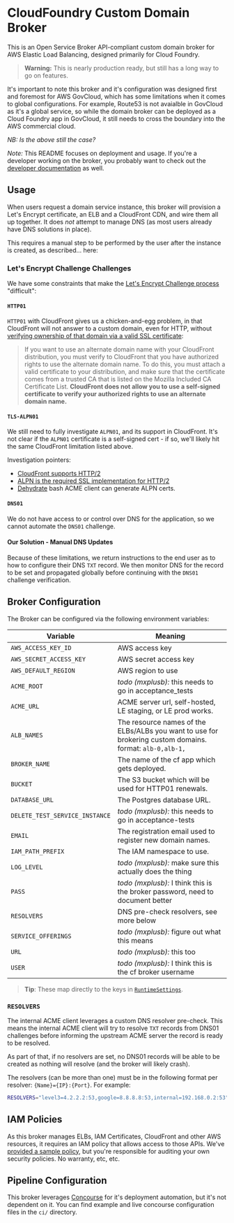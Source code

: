 # CloudFoundry Custom Domain Broker

This is an Open Service Broker API-compliant custom domain broker for AWS
Elastic Load Balancing, designed primarily for Cloud Foundry.

> **Warning:** This is nearly production ready, but still has a long way to go
> on features.

It's important to note this broker and it's configuration was designed first
and foremost for AWS GovCloud, which has some limitations when it comes to
global configurations. For example, Route53 is not avaialble in GovCloud as
it's a global service, so while the domain broker can be deployed as a Cloud
Foundry app in GovCloud, it still needs to cross the boundary into the AWS
commercial cloud.

_NB: Is the above still the case?_

*Note:* This README focuses on deployment and usage.  If you're a developer
working on the broker, you probably want to check out the [developer
documentation](/doc/development.md) as well.

## Usage

When users request a domain service instance, this broker will provision a
Let's Encrypt certificate, an ELB and a CloudFront CDN, and wire them all up
together.  It does _not_ attempt to manage DNS (as most users already have DNS
solutions in place).

This requires a manual step to be performed by the user after the instance is
created, as described...  here:

### Let's Encrypt Challenge Challenges

We have some constraints that make the [Let's Encrypt Challenge
process](https://letsencrypt.org/docs/challenge-types/) "difficult":

#### `HTTP01`

`HTTP01` with CloudFront gives us a chicken-and-egg problem, in that CloudFront
will not answer to a custom domain, even for HTTP, without [verifying ownership
of that domain via a valid SSL
certificate](https://docs.aws.amazon.com/AmazonCloudFront/latest/DeveloperGuide/cnames-and-https-requirements.html#https-requirements-certificate-issuer):

> If you want to use an alternate domain name with your CloudFront
> distribution, you must verify to CloudFront that you have authorized rights
> to use the alternate domain name. To do this, you must attach a valid
> certificate to your distribution, and make sure that the certificate comes
> from a trusted CA that is listed on the Mozilla Included CA Certificate List.
> **CloudFront does not allow you to use a self-signed certificate to verify your
> authorized rights to use an alternate domain name.**

#### `TLS-ALPN01`

We still need to fully investigate `ALPN01`, and its support in CloudFront.
It's not clear if the `ALPN01` certificate is a self-signed cert - if so, we'll
likely hit the same CloudFront limitation listed above.

Investigation pointers:

* [CloudFront supports HTTP/2](https://aws.amazon.com/about-aws/whats-new/2016/09/amazon-cloudfront-now-supports-http2/)
* [ALPN is the required SSL implementation for HTTP/2](https://en.wikipedia.org/wiki/Application-Layer_Protocol_Negotiation)
* [Dehydrate](https://github.com/lukas2511/dehydrated/blob/master/docs/tls-alpn.md) bash ACME client can generate ALPN certs.

#### `DNS01`

We do not have access to or control over DNS for the application, so we cannot
automate the `DNS01` challenge.

#### Our Solution - Manual DNS Updates

Because of these limitations, we return instructions to the end user as to how
to configure their DNS `TXT` record.  We then monitor DNS for the record to be
set and propagated globally before continuing with the `DNS01` challenge
verification.

## Broker Configuration

The Broker can be configured via the following environment variables:

Variable                       | Meaning
-------------------------------|------------------------------------------------------
`AWS_ACCESS_KEY_ID`            | AWS access key
`AWS_SECRET_ACCESS_KEY`        | AWS secret access key
`AWS_DEFAULT_REGION`           | AWS region to use
`ACME_ROOT`                    | _todo (mxplusb):_ this needs to go in acceptance_tests
`ACME_URL`                     | ACME server url, self-hosted, LE staging, or LE prod works.
`ALB_NAMES`                    | The resource names of the ELBs/ALBs you want to use for brokering custom domains. format: `alb-0,alb-1,`
`BROKER_NAME`                  | The name of the cf app which gets deployed.
`BUCKET`                       | The S3 bucket which will be used for HTTP01 renewals.
`DATABASE_URL`                 | The Postgres database URL.
`DELETE_TEST_SERVICE_INSTANCE` | _todo (mxplusb):_ this needs to go in acceptance-tests
`EMAIL`                        | The registration email used to register new domain names.
`IAM_PATH_PREFIX`              | The IAM namespace to use.
`LOG_LEVEL`                    | _todo (mxplusb):_ make sure this actually does the thing
`PASS`                         | _todo (mxplusb):_ I think this is the broker password, need to document better
`RESOLVERS`                    | DNS pre-check resolvers, see more below
`SERVICE_OFFERINGS`            | _todo (mxplusb):_ figure out what this means
`URL`                          | _todo (mxplusb):_ this too
`USER`                         | _todo (mxplusb):_ I think this is the cf broker username

> **Tip**: These map directly to the keys in [`RuntimeSettings`](/types/broker.go).

### `RESOLVERS`

The internal ACME client leverages a custom DNS resolver pre-check. This means
the internal ACME client will try to resolve `TXT` records from DNS01 challenges
before informing the upstream ACME server the record is ready to be resolved.

As part of that, if no resolvers are set, no DNS01 records will be able to be
created as nothing will resolve (and the broker will likely crash).

The resolvers (can be more than one) must be in the following format per resolver:
`{Name}={IP}:{Port}`. For example:

``` bash
RESOLVERS="level3=4.2.2.2:53,google=8.8.8.8:53,internal=192.168.0.2:53"
```

## IAM Policies

As this broker manages ELBs, IAM Certificates, CloudFront and other
AWS resources, it requires an IAM policy that allows access to those APIs.
We've [provided a sample policy](/doc/sample_iam_policy.json), but you're
responsible for auditing your own security policies. No warranty, etc, etc.

## Pipeline Configuration

This broker leverages [Concourse](https://concourse-ci.org) for it's deployment
automation, but it's not dependent on it.  You can find example and live
concourse configuration files in the `ci/` directory.
